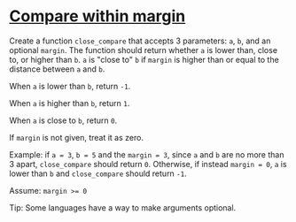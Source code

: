 # [Compare within margin](https://www.codewars.com/kata/compare-within-margin "https://www.codewars.com/kata/56453a12fcee9a6c4700009c")

Create a function `close_compare` that accepts 3 parameters: `a`, `b`, and an optional `margin`. The function should return whether `a` is lower than, close to, or higher than `b`. `a` is "close to" `b` if `margin` is higher than or equal to the distance between `a` and `b`.

When `a` is lower than `b`, return `-1`.

When `a` is higher than `b`, return `1`.

When `a` is close to `b`, return `0`.

If `margin` is not given, treat it as zero.

Example: if `a = 3`, `b = 5` and the `margin = 3`, since `a` and `b` are no more than 3 apart, `close_compare` should return `0`. Otherwise, if instead `margin = 0`, `a` is lower than `b` and `close_compare` should return `-1`.

Assume: `margin >= 0`

Tip: Some languages have a way to make arguments optional.